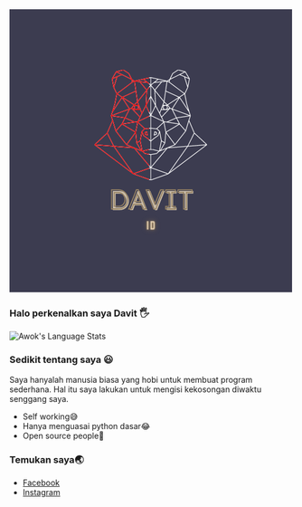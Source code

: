 <img src="logo.png"/>

### Halo perkenalkan saya Davit 🖐

![Awok's Language Stats](https://github-readme-stats.vercel.app/api/top-langs/?username=DavitID&show_icons=true&theme=radical)

### Sedikit tentang saya 😃

Saya hanyalah manusia biasa yang hobi untuk membuat program sederhana.
Hal itu saya lakukan untuk mengisi kekosongan diwaktu senggang saya.

- Self working😅
- Hanya menguasai python dasar😂
- Open source people👦

### Temukan saya🌏

- [Facebook](https://www.facebook.com/Davit.ex.1238)
- [Instagram](https://instagram.com/davit__id)
